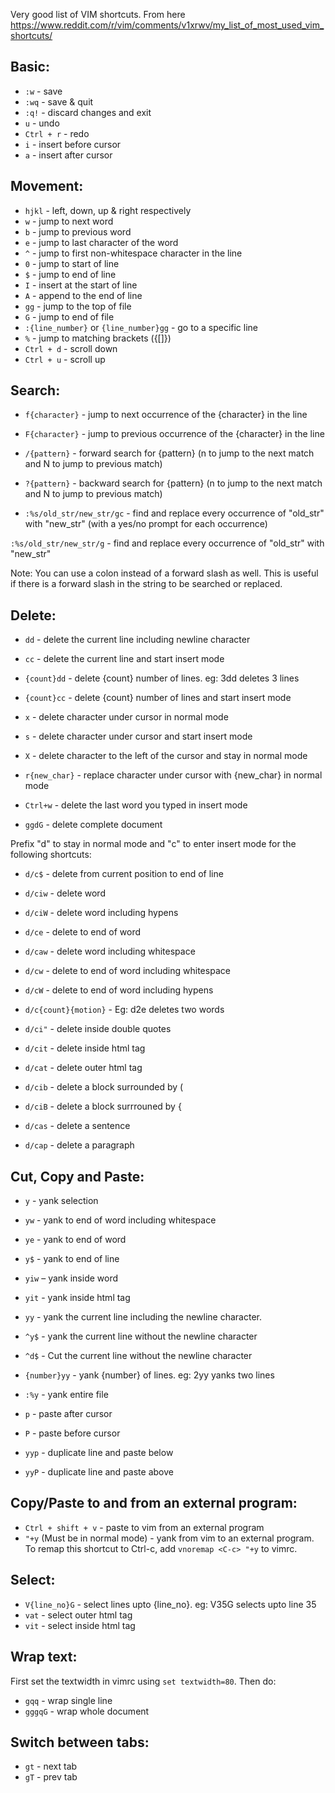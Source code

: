 Very good list of VIM shortcuts. From here https://www.reddit.com/r/vim/comments/v1xrwv/my_list_of_most_used_vim_shortcuts/

## Basic:

* `:w` - save
* `:wq` - save & quit
* `:q!` - discard changes and exit
* `u` - undo
* `Ctrl + r` - redo
* `i` - insert before cursor
* `a` - insert after cursor

## Movement:

* `hjkl` - left, down, up & right respectively
* `w` - jump to next word
* `b` - jump to previous word
* `e` - jump to last character of the word
* `^` - jump to first non-whitespace character in the line
* `0` - jump to start of line
* `$` - jump to end of line
* `I` - insert at the start of line
* `A` - append to the end of line
* `gg` - jump to the top of file
* `G` - jump to end of file
* `:{line_number}` or `{line_number}gg` - go to a specific line
* `%` - jump to matching brackets ({[]})
* `Ctrl + d` - scroll down
* `Ctrl + u` - scroll up

## Search:

* `f{character}` - jump to next occurrence of the {character} in the line
* `F{character}` - jump to previous occurrence of the {character} in the line
* `/{pattern}` - forward search for {pattern} (n to jump to the next match and N to jump to previous match)
* `?{pattern}` - backward search for {pattern} (n to jump to the next match and N to jump to previous match)

* `:%s/old_str/new_str/gc` - find and replace every occurrence of "old_str" with "new_str" (with a yes/no prompt for each occurrence)

`:%s/old_str/new_str/g` - find and replace every occurrence of "old_str" with "new_str"

Note: You can use a colon instead of a forward slash as well. This is useful if there is a forward slash in the string to be searched or replaced.

## Delete:

* `dd` - delete the current line including newline character
* `cc` - delete the current line and start insert mode
* `{count}dd` - delete {count} number of lines. eg: 3dd deletes 3 lines
* `{count}cc` - delete {count} number of lines and start insert mode

* `x` - delete character under cursor in normal mode
* `s` - delete character under cursor and start insert mode
* `X` - delete character to the left of the cursor and stay in normal mode
* `r{new_char}` - replace character under cursor with {new_char} in normal mode

* `Ctrl+w` - delete the last word you typed in insert mode

* `ggdG` - delete complete document

Prefix "d" to stay in normal mode and "c" to enter insert mode for the following shortcuts:

* `d/c$` - delete from current position to end of line

* `d/ciw` - delete word
* `d/ciW` - delete word including hypens
* `d/ce` - delete to end of word
* `d/caw` - delete word including whitespace
* `d/cw` - delete to end of word including whitespace
* `d/cW` - delete to end of word including hypens

* `d/c{count}{motion}` - Eg: d2e deletes two words

* `d/ci"` - delete inside double quotes
* `d/cit` - delete inside html tag
* `d/cat` - delete outer html tag
* `d/cib` - delete a block surrounded by (
* `d/ciB` - delete a block surrrouned by {
* `d/cas` - delete a sentence
* `d/cap` - delete a paragraph

## Cut, Copy and Paste:

* `y` - yank selection
* `yw` - yank to end of word including whitespace
* `ye` - yank to end of word
* `y$` - yank to end of line
* `yiw` – yank inside word
* `yit` - yank inside html tag
* `yy` - yank the current line including the newline character.
* `^y$` - yank the current line without the newline character
* `^d$` - Cut the current line without the newline character
* `{number}yy` - yank {number} of lines. eg: 2yy yanks two lines
* `:%y` - yank entire file

* `p` - paste after cursor
* `P` - paste before cursor

* `yyp` - duplicate line and paste below
* `yyP` - duplicate line and paste above

## Copy/Paste to and from an external program:

* `Ctrl + shift + v` - paste to vim from an external program
* `"+y` (Must be in normal mode) - yank from vim to an external
program. To remap this shortcut to Ctrl-c, add `vnoremap <C-c> "+y` to vimrc.

## Select:

* `V{line_no}G` - select lines upto {line_no}. eg: V35G selects upto line 35
* `vat` - select outer html tag
* `vit` - select inside html tag

## Wrap text:

First set the textwidth in vimrc using `set textwidth=80`. Then do:
* `gqq` - wrap single line
* `gggqG` - wrap whole document

## Switch between tabs:

* `gt` - next tab
* `gT` - prev tab

